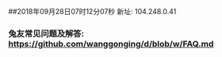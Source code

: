 ##2018年09月28日07时12分07秒 新址: 104.248.0.41
### 兔友常见问题及解答: https://github.com/wanggonging/d/blob/w/FAQ.md
